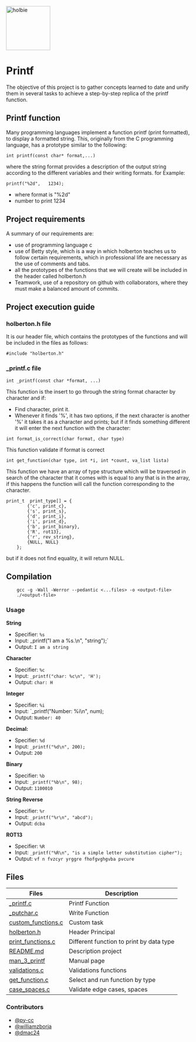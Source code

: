 <img src="https://blog.holbertonschool.com/wp-content/uploads/2020/04/unnamed-2.png" alt="holbie" width="120">

# Printf

The objective of this project is to gather concepts learned to date and unify them in several tasks to achieve a step-by-step replica of the printf function.

## Printf function

Many programming languages implement a function printf (print formatted), to display a formatted string. This, originally from the C programming language, has a prototype similar to the following:

```
int printf(const char* format,...)
```
where the string format provides a description of the output string according to the different variables and their writing formats.
for Example: 

```
printf("%2d",   1234);
```
- where format is "%2d"
- number to print 1234   

## Project requirements

A summary of our requirements are:
- use of programming language c
- use of Betty style, which is a way in which holberton teaches us to follow certain requirements, which in professional life are necessary as the use of comments and tabs.
- all the prototypes of the functions that we will create will be included in the header called holberton.h
- Teamwork, use of a repository on github with collaborators, where they must make a balanced amount of commits.

## Project execution guide

### holberton.h file

It is our header file, which contains the prototypes of the functions and will be included in the files as follows:

```
#include "holberton.h"
```
### _printf.c file 

```
int _printf(const char *format, ...)
```
This function is the insert to go through the string format character by character and if:
- Find character, print it.
- Whenever it finds '%', it has two options, if the next character is another '%' it takes it as a character and prints; but if it finds something different it will enter the next function with the character:

```
int format_is_correct(char format, char type)
```
This function validate if format is correct

```
int get_function(char type, int *i, int *count, va_list lista)
```
This function we have an array of type structure which will be traversed in search of the character that it comes with is equal to any that is in the array, if this happens the function will call the function corresponding to the character.

```
print_t  print_type[] = {
		{'c', print_c},
		{'s', print_s},
		{'d', print_i},
		{'i', print_d},
		{'b', print_binary},
		{'R', rot13},
		{'r', rev_string},
		{NULL, NULL}
	};
```
but if it does not find equality, it will return NULL.

## Compilation
```
	gcc -g -Wall -Werror --pedantic <...files> -o <output-file>
	./<output-file>
```
### Usage
**String**
* Specifier: `%s`
* Input:  _printf("I am a %s.\n", "string");`
* Output: `I am a string`

**Character**
* Specifier: `%c`
* Input:  `_printf("char: %c\n", 'H');`
* Output: `char: H`

**Integer**
* Specifier: `%i`
* Input:  `_printf("Number: %i\n", num);
* Output: `Number: 40`

**Decimal:**
* Specifier: `%d`
* Input:  `_printf("%d\n", 200);`
* Output: `200`

**Binary**
* Specifier: `%b`
* Input:  `_printf("%b\n", 98);`
* Output: `1100010`

**String Reverse**
* Specifier: `%r`
* Input:  `_printf("%r\n", "abcd");`
* Output: `dcba`

**ROT13**
* Specifier: `%R`
* Input:  `_printf("%R\n", "is a simple letter substitution cipher");`
* Output: `vf n fvzcyr yrggre fhofgvghgvba pvcure`

## Files

Files|Description
--|--
[_printf.c](._printf.c) | Printf Function
[_putchar.c](._putchar.c)| Write Function
[custom_functions.c](.custom_espec.c)| Custom task
[holberton.h](.holberton.h)| Header Principal
[print_functions.c](.print_functions.c)| Different function to print by data type
[README.md](.README.md)| Description project
[man_3_printf](.man_3_printf)| Manual page
[validations.c](.validations.c)| Validations functions
[get_function.c](.get_function.c)| Select and run function by type
[case_spaces.c](.case_spaces.c)| Validate edge cases, spaces

### Contributors

* [@py-cc](https://github.com/py-cc)
* [@williamzborja](https://github.com/williamzborja)
* [@dmac24](https://github.com/dmac24)

